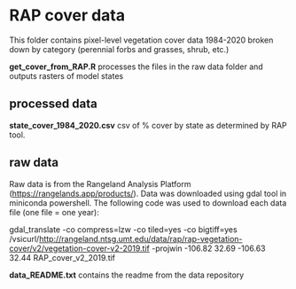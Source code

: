 # RAP cover data

This folder contains pixel-level vegetation cover data 1984-2020 broken down by category (perennial forbs and grasses, shrub, etc.) 

__get_cover_from_RAP.R__ processes the files in the raw data folder and outputs rasters of model states

## processed data
__state_cover_1984_2020.csv__ csv of % cover by state as determined by RAP tool.

## raw data
Raw data is from the Rangeland Analysis Platform (https://rangelands.app/products/). Data was downloaded using gdal tool in miniconda powershell. The following code was used to download each data file (one file = one year): 

gdal_translate -co compress=lzw -co tiled=yes -co bigtiff=yes /vsicurl/http://rangeland.ntsg.umt.edu/data/rap/rap-vegetation-cover/v2/vegetation-cover-v2-2019.tif  -projwin -106.82 32.69 -106.63 32.44 RAP_cover_v2_2019.tif

__data_README.txt__ contains the readme from the data repository
